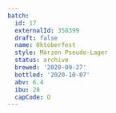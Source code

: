```yaml
---
batch:
  id: 17
  externalId: 358399
  draft: false
  name: Oktoberfest
  style: Märzen Pseudo-Lager
  status: archive
  brewed: '2020-09-27'
  bottled: '2020-10-07'
  abv: 6.4
  ibu: 28
  capCode: O
---
```

